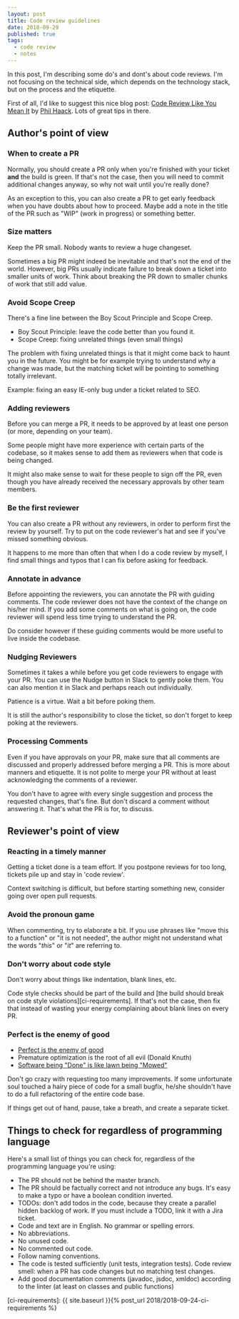 ```yaml
---
layout: post
title: Code review guidelines
date: 2018-09-29
published: true
tags:
  - code review
  - notes
---
```


In this post, I'm describing some do's and dont's about code reviews. I'm not
focusing on the technical side, which depends on the technology stack, but on
the process and the etiquette.

First of all, I'd like to suggest this nice blog post: [Code Review Like You
Mean
It](https://haacked.com/archive/2013/10/28/code-review-like-you-mean-it.aspx/)
by [Phil Haack](https://haacked.com/). Lots of great tips in there.

## Author's point of view

### When to create a PR

Normally, you should create a PR only when you're finished with your ticket
**and** the build is green. If that's not the case, then you will need to
commit additional changes anyway, so why not wait until you're really done?

As an exception to this, you can also create a PR to get early feedback
when you have doubts about how to proceed. Maybe add a note in the title of the
PR such as "WIP" (work in progress) or something better.

### Size matters

Keep the PR small. Nobody wants to review a huge changeset.

Sometimes a big PR might indeed be inevitable and that's not the end of the
world. However, big PRs usually indicate failure to break down a ticket into
smaller units of work. Think about breaking the PR down to smaller chunks of
work that still add value.

### Avoid Scope Creep

There's a fine line between the Boy Scout Principle and Scope Creep.

- Boy Scout Principle: leave the code better than you found it.
- Scope Creep: fixing unrelated things (even small things)

The problem with fixing unrelated things is that it might come back to haunt you
in the future. You might be for example trying to understand _why_ a change was
made, but the matching ticket will be pointing to something totally irrelevant.

Example: fixing an easy IE-only bug under a ticket related to SEO.

### Adding reviewers

Before you can merge a PR, it needs to be approved by at least one person (or
more, depending on your team).

Some people might have more experience with certain parts of the codebase,
so it makes sense to add them as reviewers when that code is being changed.

It might also make sense to wait for these people to sign off the PR, even
though you have already received the necessary approvals by other team members.

### Be the first reviewer

You can also create a PR without any reviewers, in order to perform first the
review by yourself. Try to put on the code reviewer's hat and see if you've
missed something obvious.

It happens to me more than often that when I do a code review by myself, I find
small things and typos that I can fix before asking for feedback.

### Annotate in advance

Before appointing the reviewers, you can annotate the PR with guiding comments.
The code reviewer does not have the context of the change on his/her mind. If
you add some comments on what is going on, the code reviewer will spend less
time trying to understand the PR.

Do consider however if these guiding comments would be more useful to live
inside the codebase.

### Nudging Reviewers

Sometimes it takes a while before you get code reviewers to engage with your PR.
You can use the Nudge button in Slack to gently poke them. You can also mention
it in Slack and perhaps reach out individually.

Patience is a virtue. Wait a bit before poking them.

It is still the author's responsibility to close the ticket, so don't forget to
keep poking at the reviewers.

### Processing Comments

Even if you have approvals on your PR, make sure that all comments are discussed
and properly addressed before merging a PR. This is more about manners and
etiquette. It is not polite to merge your PR without at least acknowledging the
comments of a reviewer.

You don't have to agree with every single suggestion and process the requested
changes, that's fine. But don't discard a comment without answering it. That's
what the PR is for, to discuss.

## Reviewer's point of view

### Reacting in a timely manner

Getting a ticket done is a team effort. If you postpone reviews for too long,
tickets pile up and stay in 'code review'.

Context switching is difficult, but before starting something new, consider
going over open pull requests.

### Avoid the pronoun game

When commenting, try to elaborate a bit. If you use phrases like "move this to a
function" or "it is not needed", the author might not understand what the words
"_this_" or "_it_" are referring to.

### Don't worry about code style

Don't worry about things like indentation, blank lines, etc.

Code style checks should be part of the build and [the build should break on
code style violations][ci-requirements]. If that's not the case, then fix that
instead of wasting your energy complaining about blank lines on every PR.

### Perfect is the enemy of good

- [Perfect is the enemy of good](https://en.wikipedia.org/wiki/Perfect_is_the_enemy_of_good)
- Premature optimization is the root of all evil (Donald Knuth)
- [Software being "Done" is like lawn being "Mowed"](https://twitter.com/ourfounder/status/770075137332932608)

Don't go crazy with requesting too many improvements. If some unfortunate soul
touched a hairy piece of code for a small bugfix, he/she shouldn't have to do
a full refactoring of the entire code base.

If things get out of hand, pause, take a breath, and create a separate ticket.

## Things to check for regardless of programming language

Here's a small list of things you can check for, regardless of the programming
language you're using:

- The PR should not be behind the master branch.
- The PR should be factually correct and not introduce any bugs. It's easy to
  make a typo or have a boolean condition inverted.
- TODOs: don't add todos in the code, because they create a parallel hidden
  backlog of work. If you must include a TODO, link it with a Jira ticket.
- Code and text are in English. No grammar or spelling errors.
- No abbreviations.
- No unused code.
- No commented out code.
- Follow naming conventions.
- The code is tested sufficiently (unit tests, integration tests). Code review
  smell: when a PR has code changes but no matching test changes.
- Add good documentation comments (javadoc, jsdoc, xmldoc) according to the
  linter (at least on classes and public functions)

[ci-requirements]: {{ site.baseurl }}{% post_url 2018/2018-09-24-ci-requirements %}
